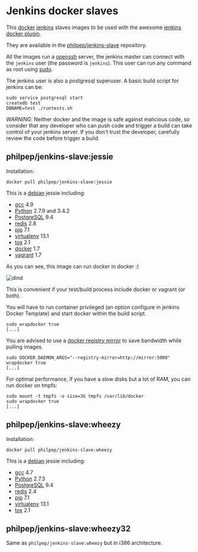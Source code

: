 Jenkins docker slaves
=====================

This [docker](https://www.docker.com/) [jenkins](https://jenkins-ci.org) slaves
images to be used with the awesome [jenkins docker
plugin](https://wiki.jenkins-ci.org/display/JENKINS/Docker+Plugin>).

They are available in the
[philpep/jenkins-slave](https://registry.hub.docker.com/u/philpep/jenkins-slave/)
repository.

All the images run a [openssh](http://www.openssh.com) server, the jenkins
master can connect with the `jenkins` user (the password is `jenkins`). This
user can run any command as root using [sudo](http://www.sudo.ws).

The jenkins user is also a postgresql superuser. A basic build script for jenkins can be:

    sudo service postgresql start
    createdb test
    DBNAME=test ./runtests.sh


*WARNING*: Neither docker and the image is safe against malicious code, so
consider that any developer who can push code and trigger a build can take
control of your jenkins server. If you don't trust the developer, carefully
review the code before trigger a build.


philpep/jenkins-slave:jessie
----------------------------

Installation:

    docker pull philpep/jenkins-slave:jessie

This is a [debian](https://debian.org) jessie including:

  * [gcc](https://gcc.gnu.org/) 4.9
  * [Python](https://python.org) 2.7.9 and 3.4.2
  * [PostgreSQL](http://www.postgresql.org) 9.4
  * [redis](http://redis.io) 2.8
  * [pip](https://pip.pypa.io/en/stable/) 7.1
  * [virtualenv](https://virtualenv.pypa.io) 13.1
  * [tox](https://tox.readthedocs.org) 2.1
  * [docker](https://www.docker.com/) 1.7
  * [vagrant](https://www.vagrantup.com) 1.7

As you can see, this image can run docker in docker :)

![dind](http://dl.philpep.org/docker-meme.jpg)

This is convenient if your test/build process include docker or vagrant (or
both).

You will have to run container privileged (an option configure in jenkins
Docker Template) and start docker within the build script.

    sudo wrapdocker true
    [...]

You are advised to use a [docker registry
mirror](https://docs.docker.com/articles/registry_mirror/) to save bandwidth
while pulling images.

    sudo DOCKER_DAEMON_ARGS="--registry-mirror=http://mirror:5000" wrapdocker true
    [...]


For optimal performance, if you have a slow disks but a lot of RAM, you can run docker on tmpfs:

    sudo mount -t tmpfs -o size=3G tmpfs /var/lib/docker
    sudo wrapdocker true
    [...]


philpep/jenkins-slave:wheezy
----------------------------

Installation:

    docker pull philpep/jenkins-slave:wheezy

This is a [debian](https://debian.org) jessie including:

  * [gcc](https://gcc.gnu.org/) 4.7
  * [Python](https://python.org) 2.7.3
  * [PostgreSQL](http://www.postgresql.org) 9.4
  * [redis](http://redis.io) 2.4
  * [pip](https://pip.pypa.io/en/stable/) 7.1
  * [virtualenv](https://virtualenv.pypa.io) 13.1
  * [tox](https://tox.readthedocs.org) 2.1


philpep/jenkins-slave:wheezy32
------------------------------

Same as `philpep/jenkins-slave:wheezy` but in i386 architecture.
